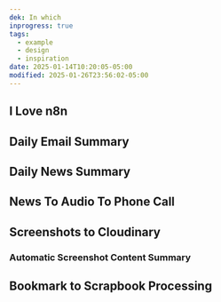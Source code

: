 ```yaml
---
dek: In which
inprogress: true
tags:
  - example
  - design
  - inspiration
date: 2025-01-14T10:20:05-05:00
modified: 2025-01-26T23:56:02-05:00
---
```


## I Love n8n

## Daily Email Summary

## Daily News Summary

## News To Audio To Phone Call

## Screenshots to Cloudinary

### Automatic Screenshot Content Summary
## Bookmark to Scrapbook Processing
